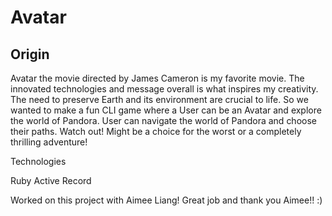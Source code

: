 # Avatar

## Origin

Avatar the movie directed by James Cameron is my favorite movie. The innovated technologies and message overall is what inspires my creativity. The need to preserve Earth and its environment are crucial to life. So we wanted to make a fun CLI game where a User can be an Avatar and explore the world of Pandora. User can navigate the world of Pandora and choose their paths. Watch out! Might be a choice for the worst or a completely thrilling adventure!

Technologies

Ruby 
Active Record

Worked on this project with Aimee Liang! Great job and thank you Aimee!! :)
